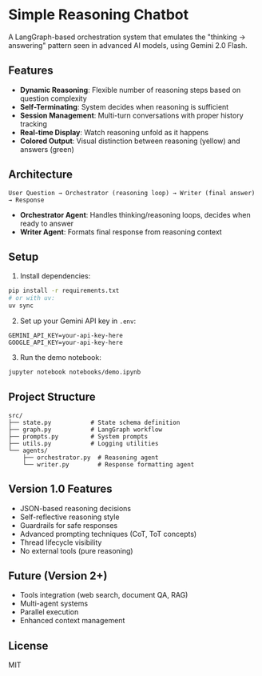 # Simple Reasoning Chatbot

A LangGraph-based orchestration system that emulates the "thinking → answering" pattern seen in advanced AI models, using Gemini 2.0 Flash.

## Features

- **Dynamic Reasoning**: Flexible number of reasoning steps based on question complexity
- **Self-Terminating**: System decides when reasoning is sufficient
- **Session Management**: Multi-turn conversations with proper history tracking
- **Real-time Display**: Watch reasoning unfold as it happens
- **Colored Output**: Visual distinction between reasoning (yellow) and answers (green)

## Architecture

```
User Question → Orchestrator (reasoning loop) → Writer (final answer) → Response
```

- **Orchestrator Agent**: Handles thinking/reasoning loops, decides when ready to answer
- **Writer Agent**: Formats final response from reasoning context

## Setup

1. Install dependencies:
```bash
pip install -r requirements.txt
# or with uv:
uv sync
```

2. Set up your Gemini API key in `.env`:
```
GEMINI_API_KEY=your-api-key-here
GOOGLE_API_KEY=your-api-key-here
```

3. Run the demo notebook:
```bash
jupyter notebook notebooks/demo.ipynb
```

## Project Structure

```
src/
├── state.py           # State schema definition
├── graph.py           # LangGraph workflow
├── prompts.py         # System prompts
├── utils.py           # Logging utilities  
└── agents/
    ├── orchestrator.py  # Reasoning agent
    └── writer.py        # Response formatting agent
```

## Version 1.0 Features

- JSON-based reasoning decisions
- Self-reflective reasoning style
- Guardrails for safe responses
- Advanced prompting techniques (CoT, ToT concepts)
- Thread lifecycle visibility
- No external tools (pure reasoning)

## Future (Version 2+)

- Tools integration (web search, document QA, RAG)
- Multi-agent systems
- Parallel execution
- Enhanced context management

## License

MIT

